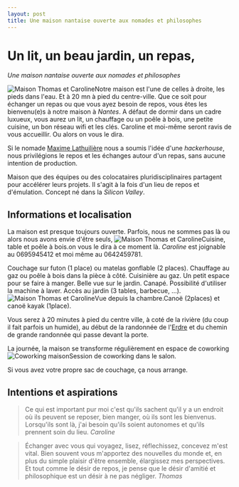 ```yaml
---
layout: post
title: Une maison nantaise ouverte aux nomades et philosophes
---
```


Un lit, un beau jardin, un repas,
===

*Une maison nantaise ouverte aux nomades et philosophes*

<span class="marginnote">![Maison Thomas et
Caroline](../assets/img/posts/vuemaison.jpg)Notre maison est l'une de
celles à droite, les pieds dans l'eau. Et à 20 mn à pied du
centre-ville.</span> Que ce soit pour échanger un repas ou que vous ayez
besoin de repos, vous êtes les bienvenu(e)s à notre maison à *Nantes*. A
défaut de dormir dans un cadre luxueux, vous aurez un lit, un chauffage
ou un poêle à bois, une petite cuisine, un bon réseau wifi et les clés.
Caroline et moi-même seront ravis de vous accueillir. Ou alors on vous
le dira.

Si le nomade [Maxime Lathuilière](http://maxlath.eu) nous a soumis
l'idée d'une *hackerhouse*, nous privilégions le repos et les échanges
autour d'un repas, sans aucune intention de production.

<span class="sidenote"> Maison que des équipes ou des colocataires
pluridisciplinaires partagent pour accélérer leurs projets. Il s'agit à
la fois d'un lieu de repos et d'émulation. Concept né dans la *Silicon
Valley*.</span>

Informations et localisation
---

La maison est presque toujours ouverte. Parfois, nous ne sommes pas là
ou alors nous avons envie d'être seuls, <span
class="marginnote">![Maison Thomas et
Caroline](../assets/img/posts/photoscuisine.jpg)Cuisine, table et poêle
à bois.</span>on vous le dira à ce moment là. *Caroline* est joignable
au 0695945412 et moi même au 0642459781.

Couchage sur futon (1 place) ou matelas gonflable (2 places). Chauffage
au gaz ou poêle à bois dans la pièce à côté. Cuisinière au gaz. Un petit
espace pour se faire à manger. Belle vue sur le jardin. Canapé.
Possibilité d'utiliser la machine à laver. Accès au jardin (3 tables,
barbecue, ...). <span class="marginnote">![Maison Thomas et
Caroline](../assets/img/posts/photoschambre.jpg)Vue depuis la
chambre.</span>Canoë (2places) et canoë kayak (1place).

Vous serez à 20 minutes à pied du centre ville, à coté de la rivière (du
coup il fait parfois un humide), au début de la randonnée de
l'[Erdre](http://www.enpaysdelaloire.com/Idees-de-destinations/Les-vallees-et-les-rivieres/L-Erdre)
et du chemin de grande randonnée qui passe devant la porte.

La journée, la maison se transforme régulièrement en espace de
coworking<span class="marginnote">![Coworking
maison](../assets/img/posts/coworking.jpg)Session de coworking dans le
salon.</span>

Si vous avez votre propre sac de couchage, ça nous arrange.

Intentions et aspirations
---

> Ce qui est important pur moi c'est qu'ils sachent qu'il y a un endroit où ils peuvent se reposer, bien manger, où ils sont les bienvenus. Lorsqu'ils sont là, j'ai besoin qu'ils soient autonomes et qu'ils prennent soin du lieu. *Caroline*

> Échanger avec vous qui voyagez, lisez, réflechissez, concevez m'est vital. Bien souvent vous m'apportez des nouvelles du monde et, en plus du simple plaisir d'être ensemble, élargissez mes perspectives. Et tout comme le désir de repos, je pense que le désir d'amitié et philosophique est un désir à ne pas négliger. *Thomas*
